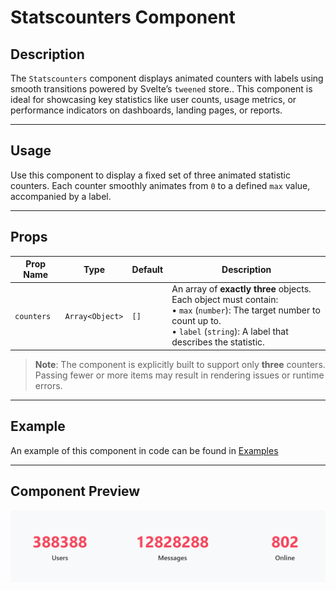 # Statscounters Component

## Description

The `Statscounters` component displays animated counters with labels using smooth transitions powered by Svelte’s `tweened` store.. This component is ideal for showcasing key statistics like user counts, usage metrics, or performance indicators on dashboards, landing pages, or reports.

---

## Usage

Use this component to display a fixed set of three animated statistic counters. Each counter smoothly animates from `0` to a defined `max` value, accompanied by a label.

---

## Props

| Prop Name   | Type            | Default | Description |
|-------------|-----------------|---------|-------------|
| `counters`  | `Array<Object>` | `[]`    | An array of **exactly three** objects. Each object must contain:<br>• `max` (`number`): The target number to count up to.<br>• `label` (`string`): A label that describes the statistic. |

> **Note**: The component is explicitly built to support only **three** counters. Passing fewer or more items may result in rendering issues or runtime errors.

---
## Example
An example of this component in code can be found in [Examples](../examples/statscounters.md)

---

## Component Preview

![Statscounters image.](./docsImages/statsCounterImage.png "This is a Statscounters image.")
